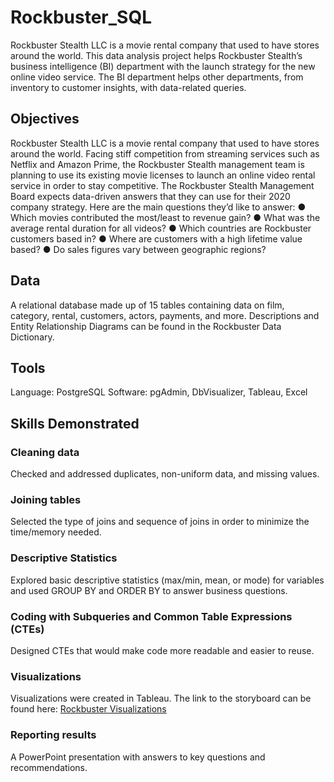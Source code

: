 # Rockbuster_SQL
Rockbuster Stealth LLC is a movie rental company that used to have stores around the world. This data analysis project helps Rockbuster Stealth’s business intelligence (BI) department with the launch strategy for the new online video service. The BI department helps other departments, from inventory to customer insights, with data-related queries.
## Objectives
Rockbuster Stealth LLC is a movie rental company that used to have stores around the world. Facing stiff competition from streaming services such as Netflix and Amazon Prime, the Rockbuster Stealth management team is planning to use its existing movie licenses to launch an online video rental service in order to stay competitive. The Rockbuster Stealth Management Board expects data-driven answers that they can use for their 2020 company strategy. Here are the main questions they’d like to answer:
● Which movies contributed the most/least to revenue gain?
● What was the average rental duration for all videos?
● Which countries are Rockbuster customers based in?
● Where are customers with a high lifetime value based?
● Do sales figures vary between geographic regions?
## Data
A relational database made up of 15 tables containing data on film, category, rental, customers, actors, payments, and more.
Descriptions and Entity Relationship Diagrams can be found in the Rockbuster Data Dictionary.
## Tools
Language: PostgreSQL Software: pgAdmin, DbVisualizer, Tableau, Excel
## Skills Demonstrated
### Cleaning data
Checked and addressed duplicates, non-uniform data, and missing values.
### Joining tables
Selected the type of joins and sequence of joins in order to minimize the time/memory needed.
### Descriptive Statistics
Explored basic descriptive statistics (max/min, mean, or mode) for variables and used GROUP BY and ORDER BY to answer business questions.
### Coding with Subqueries and Common Table Expressions (CTEs)
Designed CTEs that would make code more readable and easier to reuse.
### Visualizations
Visualizations were created in Tableau. The link to the storyboard can be found here: [Rockbuster Visualizations](https:public.tableau.com/app/profile/rangamani.varadachary/viz/rbmani_CF_Exercise10_Rockbuster/RockbusterRentalStory?publish=yes)
### Reporting results
A PowerPoint presentation with answers to key questions and recommendations.


